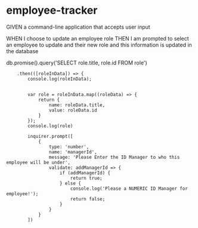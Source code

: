 # employee-tracker



GIVEN a command-line application that accepts user input
<!-- WHEN I start the application
THEN I am presented with the following options: view all departments, view all roles, view all employees, add a department, add a role, add an employee, and update an employee role -->

<!-- WHEN I choose to view all departments
THEN I am presented with a formatted table showing department names and department ids -->

<!-- WHEN I choose to view all roles
THEN I am presented with the job title, role id, the department that role belongs to, and the salary for that role -->

<!-- WHEN I choose to view all employees
THEN I am presented with a formatted table showing employee data, including employee ids, first names, last names, job titles, departments, salaries, and managers that the employees report to -->

<!-- WHEN I choose to add a department  
THEN I am prompted to enter the name of the department and that department is added to the database -->
<!-- 
WHEN I choose to add a role
THEN I am prompted to enter the name, salary, and department for the role and that role is added to the database -->

<!-- WHEN I choose to add an employee  
THEN I am prompted to enter the employee’s first name, last name, role, and manager and that employee is added to the database -->

WHEN I choose to update an employee role
THEN I am prompted to select an employee to update and their new role and this information is updated in the database 




db.promise().query('SELECT role.title, role.id FROM role')

        .then(([roleInData]) => {
            console.log(roleInData);


            var role = roleInData.map((roleData) => {
                return {
                    name: roleData.title,
                    value: roleData.id
                }
            });
            console.log(role)

            inquirer.prompt([
                {
                    type: 'number',
                    name: 'managerId',
                    message: 'Please Enter the ID Manager to who this employee will be under',
                    validate: addManagerId => {
                        if (addManagerId) {
                            return true;
                        } else {
                            console.log('Please a NUMERIC ID Manager for employee!');
                            return false;
                        }
                    }
                }
            ])

